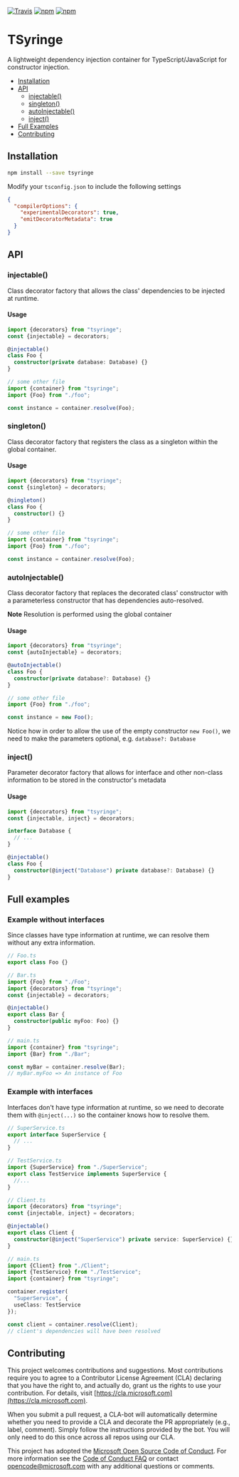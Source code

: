 [![Travis](https://img.shields.io/travis/Microsoft/tsyringe.svg)](https://travis-ci.org/Microsoft/tsyringe/)
[![npm](https://img.shields.io/npm/v/tsyringe.svg)](https://www.npmjs.com/package/tsyringe)
[![npm](https://img.shields.io/npm/dt/tsyringe.svg)](https://www.npmjs.com/package/tsyringe)

# TSyringe

A lightweight dependency injection container for TypeScript/JavaScript for
constructor injection.

* [Installation](#installation)
* [API](#api)
  * [injectable()](#injectable)
  * [singleton()](#singleton)
  * [autoInjectable()](#autoinjectable)
  * [inject()](#inject)
* [Full Examples](#full-examples)
* [Contributing](#contributing)

## Installation

```sh
npm install --save tsyringe
```

Modify your `tsconfig.json` to include the following settings
```json
{
  "compilerOptions": {
    "experimentalDecorators": true,
    "emitDecoratorMetadata": true
  }
}
```

## API
### injectable()
Class decorator factory that allows the class' dependencies to be injected at
runtime.

#### Usage
```typescript
import {decorators} from "tsyringe";
const {injectable} = decorators;

@injectable()
class Foo {
  constructor(private database: Database) {}
}

// some other file
import {container} from "tsyringe";
import {Foo} from "./foo";

const instance = container.resolve(Foo);
```

### singleton()
Class decorator factory that registers the class as a singleton within the
global container.

#### Usage
```typescript
import {decorators} from "tsyringe";
const {singleton} = decorators;

@singleton()
class Foo {
  constructor() {}
}

// some other file
import {container} from "tsyringe";
import {Foo} from "./foo";

const instance = container.resolve(Foo);
```

### autoInjectable()
Class decorator factory that replaces the decorated class' constructor with
a parameterless constructor that has dependencies auto-resolved.

**Note** Resolution is performed using the global container

#### Usage
```typescript
import {decorators} from "tsyringe";
const {autoInjectable} = decorators;

@autoInjectable()
class Foo {
  constructor(private database?: Database) {}
}

// some other file
import {Foo} from "./foo";

const instance = new Foo();
```

Notice how in order to allow the use of the empty constructor `new Foo()`, we
need to make the parameters optional, e.g. `database?: Database`

### inject()
Parameter decorator factory that allows for interface and other non-class
information to be stored in the constructor's metadata

#### Usage
```typescript
import {decorators} from "tsyringe";
const {injectable, inject} = decorators;

interface Database {
  // ...
}

@injectable()
class Foo {
  constructor(@inject("Database") private database?: Database) {}
}
```

## Full examples
### Example without interfaces
Since classes have type information at runtime, we can resolve them without any
extra information.

```typescript
// Foo.ts
export class Foo {}
```
```typescript
// Bar.ts
import {Foo} from "./Foo";
import {decorators} from "tsyringe";
const {injectable} = decorators;

@injectable()
export class Bar {
  constructor(public myFoo: Foo) {}
}
```
```typescript
// main.ts
import {container} from "tsyringe";
import {Bar} from "./Bar";

const myBar = container.resolve(Bar);
// myBar.myFoo => An instance of Foo
```

### Example with interfaces
Interfaces don't have type information at runtime, so we need to decorate them
with `@inject(...)` so the container knows how to resolve them.

```typescript
// SuperService.ts
export interface SuperService {
  // ...
}
```
```typescript
// TestService.ts
import {SuperService} from "./SuperService";
export class TestService implements SuperService {
  //...
}
```
```typescript
// Client.ts
import {decorators} from "tsyringe";
const {injectable, inject} = decorators;

@injectable()
export class Client {
  constructor(@inject("SuperService") private service: SuperService) {}
}
```
```typescript
// main.ts
import {Client} from "./Client";
import {TestService} from "./TestService";
import {container} from "tsyringe";

container.register(
  "SuperService", {
  useClass: TestService
});

const client = container.resolve(Client);
// client's dependencies will have been resolved
```

## Contributing

This project welcomes contributions and suggestions.  Most contributions require you to agree to a
Contributor License Agreement (CLA) declaring that you have the right to, and actually do, grant us
the rights to use your contribution. For details, visit [https://cla.microsoft.com](https://cla.microsoft.com).

When you submit a pull request, a CLA-bot will automatically determine whether you need to provide
a CLA and decorate the PR appropriately (e.g., label, comment). Simply follow the instructions
provided by the bot. You will only need to do this once across all repos using our CLA.

This project has adopted the [Microsoft Open Source Code of Conduct](https://opensource.microsoft.com/codeofconduct/).
For more information see the [Code of Conduct FAQ](https://opensource.microsoft.com/codeofconduct/faq/) or
contact [opencode@microsoft.com](mailto:opencode@microsoft.com) with any additional questions or comments.
